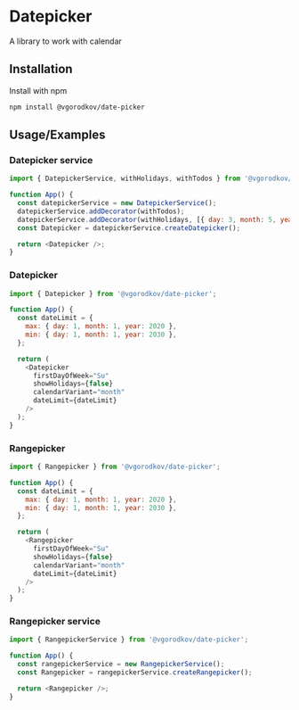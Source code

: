# Datepicker

A library to work with calendar

## Installation

Install with npm

```bash
npm install @vgorodkov/date-picker
```

## Usage/Examples

### Datepicker service

```javascript
import { DatepickerService, withHolidays, withTodos } from '@vgorodkov/date-picker';

function App() {
  const datepickerService = new DatepickerService();
  datepickerService.addDecorator(withTodos);
  datepickerService.addDecorator(withHolidays, [{ day: 3, month: 5, year: 2024 }]);
  const Datepicker = datepickerService.createDatepicker();

  return <Datepicker />;
}
```

### Datepicker

```javascript
import { Datepicker } from '@vgorodkov/date-picker';

function App() {
  const dateLimit = {
    max: { day: 1, month: 1, year: 2020 },
    min: { day: 1, month: 1, year: 2030 },
  };

  return (
    <Datepicker
      firstDayOfWeek="Su"
      showHolidays={false}
      calendarVariant="month"
      dateLimit={dateLimit}
    />
  );
}
```

### Rangepicker

```javascript
import { Rangepicker } from '@vgorodkov/date-picker';

function App() {
  const dateLimit = {
    max: { day: 1, month: 1, year: 2020 },
    min: { day: 1, month: 1, year: 2030 },
  };

  return (
    <Rangepicker
      firstDayOfWeek="Su"
      showHolidays={false}
      calendarVariant="month"
      dateLimit={dateLimit}
    />
  );
}
```

### Rangepicker service

```javascript
import { RangepickerService } from '@vgorodkov/date-picker';

function App() {
  const rangepickerService = new RangepickerService();
  const Rangepicker = rangepickerService.createRangepicker();

  return <Rangepicker />;
}
```
